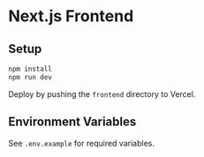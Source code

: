 # Next.js Frontend

## Setup

```bash
npm install
npm run dev
```

Deploy by pushing the `frontend` directory to Vercel.

## Environment Variables
See `.env.example` for required variables.
